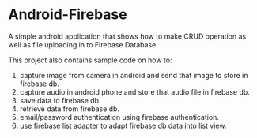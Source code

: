 # Android-Firebase
A simple android application that shows how to make CRUD operation as well as file uploading in to Firebase Database.

This project also contains sample code on how to:
1. capture image from camera in android and send that image to store in firebase db.
2. capture audio in android phone and store that audio file in firebase db.
3. save data to firebase db.
4. retrieve data from firebase db.
5. email/password authentication using firebase authentication.
6. use firebase list adapter to adapt firebase db data into list view.
